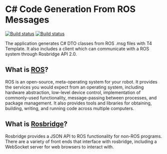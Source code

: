 # C# Code Generation From ROS Messages 
[![Build status](https://ci.appveyor.com/api/projects/status/yr51ut4a74veit33/branch/master?svg=true&pendingText=master%20-%20pending&passingText=master%20-%20passing&failingText=master%20-%20failing)](https://ci.appveyor.com/project/tothcs1105/roscodegenerationnglxen/branch/master)
[![Build status](https://ci.appveyor.com/api/projects/status/yr51ut4a74veit33/branch/develop?svg=true&pendingText=develop%20-%20pending&passingText=develop%20-%20passing&failingText=develop%20-%20failing)](https://ci.appveyor.com/project/tothcs1105/roscodegenerationnglxen/branch/develop)

The application generates C# DTO classes from ROS .msg files with T4 Template. It also includes a client which can communicate with a ROS system through Rosbridge API 2.0.

## What is [ROS](http://www.ros.org/)?
ROS is an open-source, meta-operating system for your robot. It provides the services you would expect from an operating system, including hardware abstraction, low-level device control, implementation of commonly-used functionality, message-passing between processes, and package management. It also provides tools and libraries for obtaining, building, writing, and running code across multiple computers.

## What is [Rosbridge](http://wiki.ros.org/rosbridge_suite)?
Rosbridge provides a JSON API to ROS functionality for non-ROS programs. There are a variety of front ends that interface with rosbridge, including a WebSocket server for web browsers to interact with.
